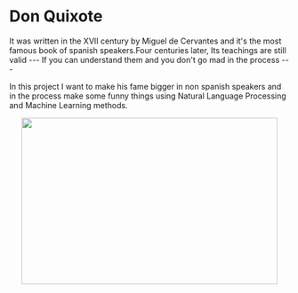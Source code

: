 # Don Quixote

It was written in the XVII century by Miguel de Cervantes and it's the most famous book of spanish speakers.Four centuries later,  Its teachings are still valid --- If you can understand them and you don't go mad in the process ---

In this project I want to make his fame bigger in non spanish speakers and in the process make some funny things using Natural Language Processing and Machine Learning methods.


<p align="center">
  <img width="460" height="300" src="https://media.wsimag.com/attachments/c2a0ef37123a1bedd95b8f8ba5977305d6e64456/store/fill/690/518/4cd0b748631dc0365126d9caa5498ed632175fbdebab27b6dbbd02825059/Don-Quijote-el-Caballero-de-la-Triste-Figura.jpg">
</p>


